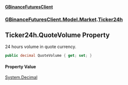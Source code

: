 #### [GBinanceFuturesClient](./index.md 'index')
### [GBinanceFuturesClient.Model.Market](./GBinanceFuturesClient-Model-Market.md 'GBinanceFuturesClient.Model.Market').[Ticker24h](./GBinanceFuturesClient-Model-Market-Ticker24h.md 'GBinanceFuturesClient.Model.Market.Ticker24h')
## Ticker24h.QuoteVolume Property
24 hours volume in quote currency.  
```csharp
public decimal QuoteVolume { get; set; }
```
#### Property Value
[System.Decimal](https://docs.microsoft.com/en-us/dotnet/api/System.Decimal 'System.Decimal')  
